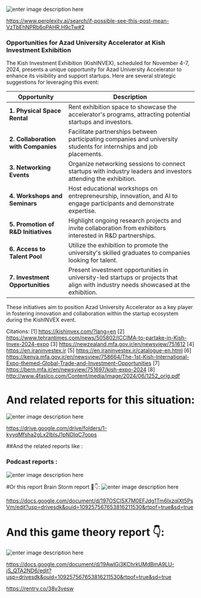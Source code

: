 ![enter image description here](https://i.sstatic.net/A2c4cqG8.png)

https://www.perplexity.ai/search/if-possible-see-this-post-mean-VzTbEhNPRb6oPAHR.H9cTw#2

### Opportunities for Azad University Accelerator at Kish Investment Exhibition

The Kish Investment Exhibition (KishINVEX), scheduled for November 4-7, 2024, presents a unique opportunity for Azad University Accelerator to enhance its visibility and support startups. Here are several strategic suggestions for leveraging this event:

| **Opportunity** | **Description** |
|-----------------|-----------------|
| **1. Physical Space Rental** | Rent exhibition space to showcase the accelerator's programs, attracting potential startups and investors. |
| **2. Collaboration with Companies** | Facilitate partnerships between participating companies and university students for internships and job placements. |
| **3. Networking Events** | Organize networking sessions to connect startups with industry leaders and investors attending the exhibition. |
| **4. Workshops and Seminars** | Host educational workshops on entrepreneurship, innovation, and AI to engage participants and demonstrate expertise. |
| **5. Promotion of R&D Initiatives** | Highlight ongoing research projects and invite collaboration from exhibitors interested in R&D partnerships. |
| **6. Access to Talent Pool** | Utilize the exhibition to promote the university's skilled graduates to companies looking for talent. |
| **7. Investment Opportunities** | Present investment opportunities in university-led startups or projects that align with industry needs showcased at the exhibition. |

These initiatives aim to position Azad University Accelerator as a key player in fostering innovation and collaboration within the startup ecosystem during the KishINVEX event.

Citations:
[1] https://kishinvex.com/?lang=en
[2] https://www.tehrantimes.com/news/505802/ICCIMA-to-partake-in-Kish-Invex-2024-expo
[3] https://newzealand.mfa.gov.ir/en/newsview/751612
[4] https://en.iraninvestex.ir
[5] https://en.iraninvestex.ir/catalogue-en.html
[6] https://kenya.mfa.gov.ir/en/newsview/758664/The-1st-Kish-International-Expo-themed-Global-Trade-and-Investment-Opportunities
[7] https://bern.mfa.ir/en/newsview/751697/kish-expo-2024
[8] http://www.4faslco.com/Content/media/image/2024/06/1252_orig.pdf


# And related reports for this situation:
![enter image description here](https://i.sstatic.net/iNkEKqj8.jpg)

https://drive.google.com/drive/folders/1-kyyqMfsha2gLx2IblsJ1pNDlqC7oops

##And the related reports like :

### Podcast reports :

![enter image description here](https://i.sstatic.net/AJqah608.jpg)

#Or this report Brain Storm report 🌱👇:
![enter image description here](https://i.sstatic.net/YTbCt6x7.jpg)

https://docs.google.com/document/d/197OSCl5X7M0EFJdg1Tm6lxzqlXt5PsVm/edit?usp=drivesdk&ouid=109257567653816211530&rtpof=true&sd=true

# And this game theory report 👇:
![enter image description here](https://i.sstatic.net/0bRGtKCY.jpg)

https://docs.google.com/document/d/19AwlGi3KChrkUMdBmA9LU-jS_QTA2ND6/edit?usp=drivesdk&ouid=109257567653816211530&rtpof=true&sd=true


https://rentry.co/38v3vesw
